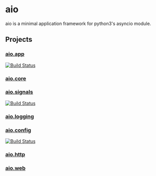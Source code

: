 aio
===

aio is a minimal application framework for python3's asyncio module.


Projects
--------

### [aio.app](https://github.com/phlax/aio.app)

[![Build Status](https://travis-ci.org/phlax/aio.app.svg?branch=master)](https://travis-ci.org/phlax/aio.app)

### [aio.core](https://github.com/phlax/aio.core)



### [aio.signals](https://github.com/phlax/aio.signals)

[![Build Status](https://travis-ci.org/phlax/aio.signals.svg?branch=master)](https://travis-ci.org/phlax/aio.signals)


### [aio.logging](https://github.com/phlax/aio.logging)


### [aio.config](https://github.com/phlax/aio.config)
[![Build Status](https://travis-ci.org/phlax/aio.config.svg?branch=master)](https://travis-ci.org/phlax/aio.config)

### [aio.http](https://github.com/phlax/aio.http)

### [aio.web](https://github.com/phlax/aio.web)
